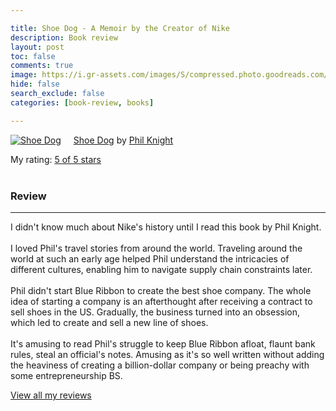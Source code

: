 ```yaml
---

title: Shoe Dog - A Memoir by the Creator of Nike
description: Book review
layout: post
toc: false
comments: true
image: https://i.gr-assets.com/images/S/compressed.photo.goodreads.com/books/1456974900l/4030991.jpg
hide: false
search_exclude: false
categories: [book-review, books]

---
```

<a href="https://www.goodreads.com/book/show/4030991-shoe-dog" style="float: left; padding-right: 20px"><img border="0" alt="Shoe Dog" src="https://i.gr-assets.com/images/S/compressed.photo.goodreads.com/books/1456974900l/4030991.jpg" /></a><a href="https://www.goodreads.com/book/show/4030991-shoe-dog">Shoe Dog</a> by <a href="https://www.goodreads.com/author/show/3319233.Phil_Knight">Phil Knight</a><br/>

My rating: <a href="https://www.goodreads.com/review/show/3587302106">5 of 5 stars</a><br /><br />

### Review
---
I didn't know much about Nike's history until I read this book by Phil Knight.<br /><br />I loved Phil's travel stories from around the world. Traveling around the world at such an early age helped Phil understand the intricacies of different cultures, enabling him to navigate supply chain constraints later. <br /><br />Phil didn't start Blue Ribbon to create the best shoe company. The whole idea of starting a company is an afterthought after receiving a contract to sell shoes in the US. Gradually, the business turned into an obsession, which led to create and sell a new line of shoes. <br /><br />It's amusing to read Phil's struggle to keep Blue Ribbon afloat, flaunt bank rules, steal an official's notes. Amusing as it's so well written without adding the heaviness of creating a billion-dollar company or being preachy with some entrepreneurship BS. 

<a href="https://www.goodreads.com/review/list/110304968-ravi">View all my reviews</a>
